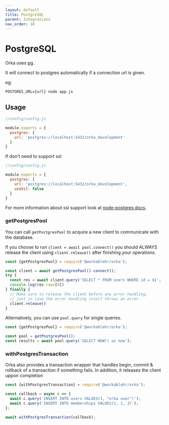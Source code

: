 ```yaml
---
layout: default
title: PostgreSQL
parent: Integrations
nav_order: 10
---
```


# PostgreSQL

Orka uses [pg](https://node-postgres.com/).

It will connect to postgres automatically if a connection url is given.

eg:

`POSTGRES_URL={url} node app.js`

## Usage

```js
//config/config.js

module.exports = {
  postgres: {
    url: 'postgres://localhost:5432/orka_development'
  }
}
```

If don't need to support ssl
```js
//config/config.js

module.exports = {
  postgres: {
    url: 'postgres://localhost:5432/orka_development',
    useSsl: false
  }
}
```

For more information about ssl support look at [node-postgres docs](https://node-postgres.com/features/ssl).

### getPostgresPool

You can call `getPostgresPool` to acquire a new client to communicate with the database.

If you choose to run `client = await pool.connect()` you should ALWAYS release the client using `client.release()` after finishing your operations.
```js
const {getPostgresPool} = require('@workablehr/orka');

const client = await getPostgresPool().connect();
try {
  const res = await client.query('SELECT * FROM users WHERE id = $1', [1])
  console.log(res.rows[0])
} finally {
  // Make sure to release the client before any error handling,
  // just in case the error handling itself throws an error.
  client.release()
}
```
Alternatively, you can use `pool.query` for single queries.

```js
const {getPostgresPool} = require('@workablehr/orka');

const pool = getPostgresPool();
const results = await pool.query('SELECT NOW() as now');
```

### withPostgresTransaction

Orka also provides a transaction wrapper that handles begin, commit & rollback of a transaction if something fails. In addition, it releases the client uppon completion

```js
const {withPostgresTransaction} = require('@workablehr/orka');

const callback = async c => {
  await c.query('INSERT INTO users VALUES(1, "orka user")');
  await c.query('INSERT INTO memberships VALUES(1, 1, 3)');
};

await withPostgresTransaction(callback);

```
